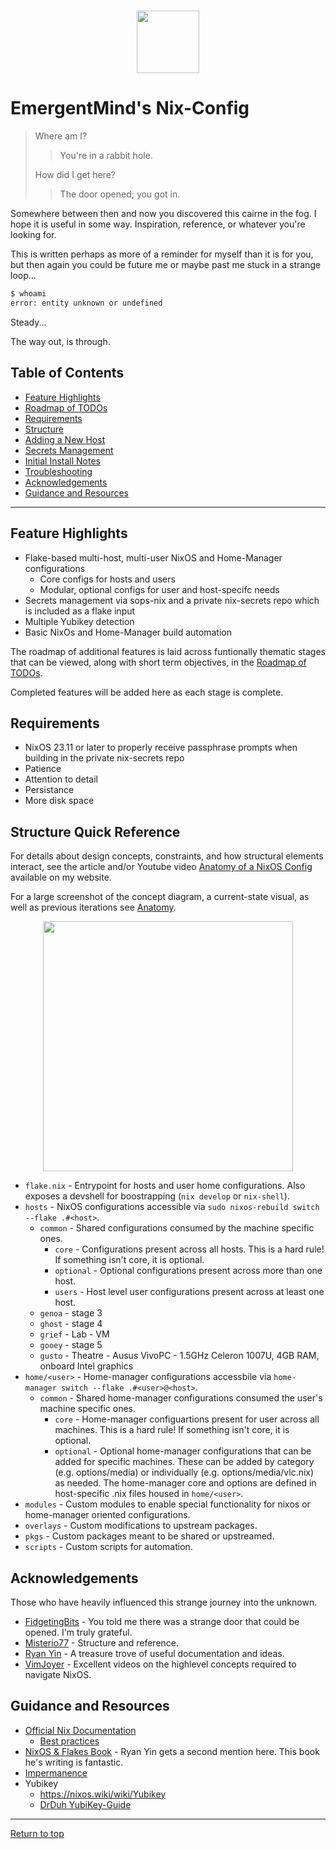 <div align="center">
<h1>
<img width="100" src="docs/nixos-ascendancy.png" /> <br>
</h1>
</div>

# EmergentMind's Nix-Config

> Where am I?
>
> > You're in a rabbit hole.
>
> How did I get here?
>
> > The door opened; you got in.

Somewhere between then and now you discovered this cairne in the fog. I hope it is useful in some way. Inspiration, reference, or whatever you're looking for.

This is written perhaps as more of a reminder for myself than it is for you, but then again you could be future me or maybe past me stuck in a strange loop...

```bash
$ whoami
error: entity unknown or undefined
```

Steady...

The way out, is through.

## Table of Contents

- [Feature Highlights](#feature-highlights)
- [Roadmap of TODOs](docs/TODO.md)
- [Requirements](#requirements)
- [Structure](#structure-quick-reference)
- [Adding a New Host](docs/addnewhost.md)
- [Secrets Management](docs/secretsmgmt.md)
- [Initial Install Notes](docs/installnotes.md)
- [Troubleshooting](docs/TROUBLESHOOTING.md)
- [Acknowledgements](#acknowledgements)
- [Guidance and Resources](#guidance-and-resources)

---

## Feature Highlights

- Flake-based multi-host, multi-user NixOS and Home-Manager configurations
  - Core configs for hosts and users
  - Modular, optional configs for user and host-specifc needs
- Secrets management via sops-nix and a private nix-secrets repo which is included as a flake input
- Multiple Yubikey detection
- Basic NixOs and Home-Manager build automation

The roadmap of additional features is laid across funtionally thematic stages that can be viewed, along with short term objectives, in the [Roadmap of TODOs](docs/TODO.md).

Completed features will be added here as each stage is complete.

## Requirements

- NixOS 23.11 or later to properly receive passphrase prompts when building in the private nix-secrets repo
- Patience
- Attention to detail
- Persistance
- More disk space

## Structure Quick Reference

For details about design concepts, constraints, and how structural elements interact, see the article and/or Youtube video [Anatomy of a NixOS Config](https://unmovedcentre.com/technology/2024/02/24/anatomy-of-a-nixos-config.html) available on my website.

For a large screenshot of the concept diagram, a current-state visual, as well as previous iterations see [Anatomy](docs/anatomy.md).

<div align="center">
<a href="docs/anatomy.md"><img width="400" src="docs/diagrams/anatomy_v1.png" /></a>
</div>

- `flake.nix` - Entrypoint for hosts and user home configurations. Also exposes a devshell for boostrapping (`nix develop` or `nix-shell`).
- `hosts` - NixOS configurations accessible via `sudo nixos-rebuild switch --flake .#<host>`.
  - `common` - Shared configurations consumed by the machine specific ones.
    - `core` - Configurations present across all hosts. This is a hard rule! If something isn't core, it is optional.
    - `optional` - Optional configurations present across more than one host.
    - `users` - Host level user configurations present across at least one host.
  - `genoa` - stage 3
  - `ghost` - stage 4
  - `grief` - Lab - VM
  - `gooey` - stage 5
  - `gusto` - Theatre - Ausus VivoPC - 1.5GHz Celeron 1007U, 4GB RAM, onboard Intel graphics
- `home/<user>` - Home-manager configurations accessbile via `home-manager switch --flake .#<user>@<host>`.
  - `common` - Shared home-manager configurations consumed the user's machine specific ones.
    - `core` - Home-manager configuartions present for user across all machines. This is a hard rule! If something isn't core, it is optional.
    - `optional` - Optional home-manager configurations that can be added for specific machines. These can be added by category (e.g. options/media) or individually (e.g. options/media/vlc.nix) as needed.
      The home-manager core and options are defined in host-specific .nix files housed in `home/<user>`.
- `modules` - Custom modules to enable special functionality for nixos or home-manager oriented configurations.
- `overlays` - Custom modifications to upstream packages.
- `pkgs` - Custom packages meant to be shared or upstreamed.
- `scripts` - Custom scripts for automation.

## Acknowledgements

Those who have heavily influenced this strange journey into the unknown.

- [FidgetingBits](https://github.com/fidgetingbits) - You told me there was a strange door that could be opened. I'm truly grateful.
- [Misterio77](https://github.com/Misterio77) - Structure and reference.
- [Ryan Yin](https://github.com/ryan4yin/nix-config) - A treasure trove of useful documentation and ideas.
- [VimJoyer](https://github.com/vimjoyer) - Excellent videos on the highlevel concepts required to navigate NixOS.

## Guidance and Resources

- [Official Nix Documentation](https://nix.dev)
  - [Best practices](https://nix.dev/guides/best-practices)
- [NixOS & Flakes Book](https://nixos-and-flakes.thiscute.world/) - Ryan Yin gets a second mention here. This book he's writing is fantastic.
- [Impermanence](https://github.com/nix-community/impermanence)
- Yubikey
  - <https://nixos.wiki/wiki/Yubikey>
  - [DrDuh YubiKey-Guide](https://github.com/drduh/YubiKey-Guide)

---

[Return to top](#emergentminds-nix-config)
